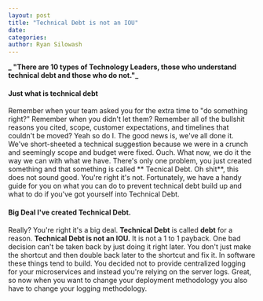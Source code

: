 ```yaml
---
layout: post
title: "Technical Debt is not an IOU"
date:
categories:
author: Ryan Silowash
---
```

**_ "There are 10 types of Technology Leaders, those who understand technical debt and those who do not."_**

#### Just what is technical debt
Remember when your team asked you for the extra time to "do something right?" Remember when you didn't let them? Remember all of the bullshit reasons you cited, scope, customer expectations, and timelines that couldn't be moved? Yeah so do I. The good news is, we've all done it. We've short-sheeted a technical suggestion because we were in a crunch and seemingly scope and budget were fixed. Ouch. What now, we do it the way we can with what we have. There's only one problem, you just created something and that something is called ** Tecnical Debt. Oh shit**, this does not sound good. You're right it's not. Fortunately, we have a handy guide for you on what you can do to prevent technical debt build up and what to do if you've got yourself into Technical Debt.

#### Big Deal I've created Technical Debt.
Really? You're right it's a big deal. **Technical Debt** is called **debt** for a reason. **Technical Debt is not an IOU.** It is not a 1 to 1 payback. One bad decision can't be taken back by just doing it right later.  You don't just make the shortcut and then double back later to the shortcut and fix it. In software these things tend to build. You decided not to provide centralized logging for your microservices and instead you're relying on the server logs. Great, so now when you want to change your deployment methodology you also have to change your logging methodology. 
